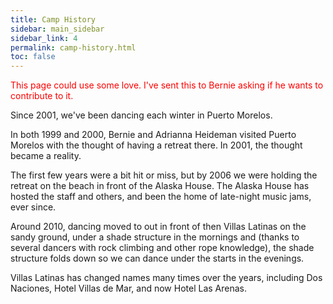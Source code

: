 ```yaml
---
title: Camp History
sidebar: main_sidebar
sidebar_link: 4
permalink: camp-history.html
toc: false
---
```


<span style="color:red">This page could use some love. I've sent this to Bernie asking if he wants to contribute to it.</span>

Since 2001, we've been dancing each winter in Puerto Morelos.

In both 1999 and 2000, Bernie and Adrianna Heideman visited Puerto Morelos with the thought of having a retreat there. In 2001, the thought became a reality.

The first few years were a bit hit or miss, but by 2006 we were holding the retreat on the beach in front of the Alaska House. The Alaska House has hosted the staff and others, and been the home of late-night music jams, ever since.

Around 2010, dancing moved to out in front of then Villas Latinas on the sandy ground, under a shade structure in the mornings and (thanks to several dancers with rock climbing and other rope knowledge), the shade structure folds down so we can dance under the starts in the evenings.

Villas Latinas has changed names many times over the years, including Dos Naciones, Hotel Villas de Mar, and now Hotel Las Arenas.